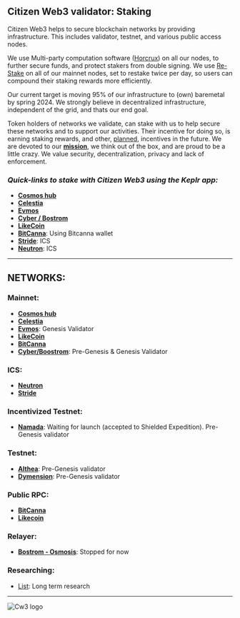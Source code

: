 ## Citizen Web3 validator: Staking
Citizen Web3 helps to secure blockchain networks by providing infrastructure. This includes validator, testnet, and various public access nodes. 

We use Multi-party computation software ([Horcrux](https://github.com/strangelove-ventures/horcrux)) on all our nodes, to further secure funds, and protect stakers from double signing. We use [Re-Stake](https://restake.app/) on all of our mainnet nodes, set to restake twice per day, so users can compound their staking rewards more efficiently.

Our current target is moving 95% of our infrastructure to (own) baremetal by spring 2024. We strongly believe in decentralized infrastructure, independent of the grid, and thats our end goal.  

Token holders of networks we validate, can stake with us to help secure these networks and to support our activities. Their incentive for doing so, is earning staking rewards, and other, [planned](https://github.com/citizenweb3/super-pancake/issues), incentives in the future. We are devoted to our [**mission**](https://github.com/citizenweb3#tldr), we think out of the box, and are proud to be a little crazy. We value security, decentralization, privacy and lack of enforcement.

### *Quick-links to stake with Citizen Web3 using the Keplr app:*
* [**Cosmos hub**](https://wallet.keplr.app/chains/cosmos-hub?modal=validator&chain=cosmoshub-4&validator_address=cosmosvaloper1e859xaue4k2jzqw20cv6l7p3tmc378pc3k8g2u&referral=true)
* [**Celestia**](https://wallet.keplr.app/chains/celestia?modal=validator&chain=celestia&validator_address=celestiavaloper1m77eksxfz9q50qejnqf720sns7q0xtx8uzxnhs)
* [**Evmos**](https://wallet.keplr.app/chains/evmos?modal=validator&chain=evmos_9001-2&validator_address=evmosvaloper1mtwvpdd57gpkyejd566s24afr9zm5ryq8gwpvj&referral=true)
* [**Cyber / Bostrom**](https://wallet.keplr.app/chains/bostrom?modal=validator&chain=bostrom&validator_address=bostromvaloper1f7nx65pmayfenpfwzwaamwas4ygmvalqj6dz5r&referral=true) 
* [**LikeCoin**](https://wallet.keplr.app/chains/likecoin?modal=validator&chain=likecoin-mainnet-2&validator_address=likevaloper136r5phdpc02gmtmyampl9qkv0mdq385xxsaadu)
* [**BitCanna**](https://wallet.bitcanna.io/validators/bcnavaloper1ngt4atd3qlgcwfv7fkjdjxhz7k0vl2rejrvzye): Using Bitcanna wallet
* [**Stride**](https://www.mintscan.io/stride/validators/stridevaloper1e859xaue4k2jzqw20cv6l7p3tmc378pc5uha7x): ICS
* [**Neutron**](https://www.mintscan.io/neutron/validators/neutronvaloper1e859xaue4k2jzqw20cv6l7p3tmc378pc2qrx6v): ICS

---------------------------------------

## NETWORKS:

### Mainnet:
* [**Cosmos hub**](https://www.mintscan.io/cosmos/validators/cosmosvaloper1e859xaue4k2jzqw20cv6l7p3tmc378pc3k8g2u)
* [**Celestia**](https://www.mintscan.io/celestia/address/celestia1m77eksxfz9q50qejnqf720sns7q0xtx8eay2pku)
* [**Evmos**](https://www.mintscan.io/evmos/validators/evmosvaloper1mtwvpdd57gpkyejd566s24afr9zm5ryq8gwpvj): Genesis Validator
* [**LikeCoin**](https://www.mintscan.io/likecoin/validators/likevaloper136r5phdpc02gmtmyampl9qkv0mdq385xxsaadu)
* [**BitCanna**](https://www.mintscan.io/bitcanna/validators/bcnavaloper1ngt4atd3qlgcwfv7fkjdjxhz7k0vl2rejrvzye)
* [**Cyber/Boostrom**](https://atomscan.com/bostrom/validators/bostromvaloper1f7nx65pmayfenpfwzwaamwas4ygmvalqj6dz5r): Pre-Genesis & Genesis Validator

### ICS:
* [**Neutron**](https://www.mintscan.io/neutron/ics-validators/cosmosvaloper1e859xaue4k2jzqw20cv6l7p3tmc378pc3k8g2u) 
* [**Stride**](https://www.mintscan.io/stride/ics-validators/cosmosvaloper1e859xaue4k2jzqw20cv6l7p3tmc378pc3k8g2u)

### Incentivized Testnet:
* [**Namada**](): Waiting for launch (accepted to Shielded Expedition). Pre-Genesis validator

### Testnet:
* [**Althea**](https://exp.nodeist.net/Althea/staking/altheavaloper15v29dfawte5hzv9xr72tfcxwp679u7agvhhmkn):  Pre-Genesis validator
* [**Dymension**](https://dymension.explorers.guru/validator/dymvaloper1e5cyvxhnxta0kyuewq59krd5tj3vcttaga6wh6):  Pre-Genesis validator

### Public RPC:
* [**BitCanna**](http://rpc.bitcanna.citizencosmos.space/)
* [**Likecoin**](http://51.159.223.25:28657)

### Relayer:
* [**Bostrom - Osmosis**](https://mapofzones.com/zones/bostrom/peers?columnKey=ibcVolumeIn&period=24h): Stopped for now

### Researching:
* [List](https://github.com/citizenweb3/staking/issues/44): Long term research 

---------------------------------------

![Cw3 logo](https://github.com/citizenweb3/staking/assets/7550961/0d411760-722f-416d-9b6e-21e285a37457)
